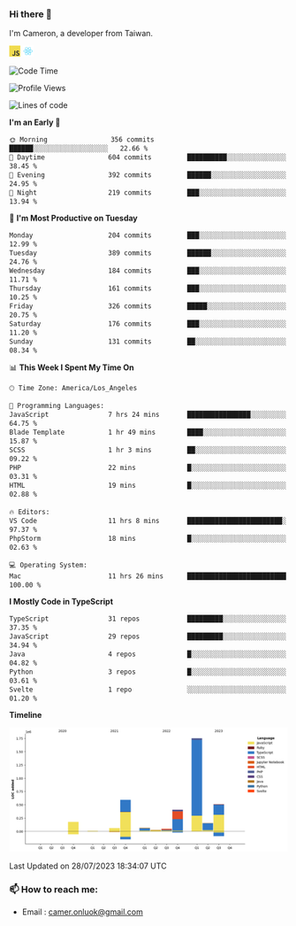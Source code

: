 ### Hi there 👋

I'm Cameron, a developer from Taiwan.


<code><img height="20" src="https://raw.githubusercontent.com/github/explore/80688e429a7d4ef2fca1e82350fe8e3517d3494d/topics/javascript/javascript.png"></code>
<code><img height="20" src="https://raw.githubusercontent.com/github/explore/80688e429a7d4ef2fca1e82350fe8e3517d3494d/topics/react/react.png"></code>



<!--START_SECTION:waka-->
![Code Time](http://img.shields.io/badge/Code%20Time-997%20hrs%207%20mins-blue)

![Profile Views](http://img.shields.io/badge/Profile%20Views-0-blue)

![Lines of code](https://img.shields.io/badge/From%20Hello%20World%20I%27ve%20Written-3.8%20million%20lines%20of%20code-blue)

**I'm an Early 🐤** 

```text
🌞 Morning                356 commits         ██████░░░░░░░░░░░░░░░░░░░   22.66 % 
🌆 Daytime                604 commits         ██████████░░░░░░░░░░░░░░░   38.45 % 
🌃 Evening                392 commits         ██████░░░░░░░░░░░░░░░░░░░   24.95 % 
🌙 Night                  219 commits         ███░░░░░░░░░░░░░░░░░░░░░░   13.94 % 
```
📅 **I'm Most Productive on Tuesday** 

```text
Monday                   204 commits         ███░░░░░░░░░░░░░░░░░░░░░░   12.99 % 
Tuesday                  389 commits         ██████░░░░░░░░░░░░░░░░░░░   24.76 % 
Wednesday                184 commits         ███░░░░░░░░░░░░░░░░░░░░░░   11.71 % 
Thursday                 161 commits         ███░░░░░░░░░░░░░░░░░░░░░░   10.25 % 
Friday                   326 commits         █████░░░░░░░░░░░░░░░░░░░░   20.75 % 
Saturday                 176 commits         ███░░░░░░░░░░░░░░░░░░░░░░   11.20 % 
Sunday                   131 commits         ██░░░░░░░░░░░░░░░░░░░░░░░   08.34 % 
```


📊 **This Week I Spent My Time On** 

```text
🕑︎ Time Zone: America/Los_Angeles

💬 Programming Languages: 
JavaScript               7 hrs 24 mins       ████████████████░░░░░░░░░   64.75 % 
Blade Template           1 hr 49 mins        ████░░░░░░░░░░░░░░░░░░░░░   15.87 % 
SCSS                     1 hr 3 mins         ██░░░░░░░░░░░░░░░░░░░░░░░   09.22 % 
PHP                      22 mins             █░░░░░░░░░░░░░░░░░░░░░░░░   03.31 % 
HTML                     19 mins             █░░░░░░░░░░░░░░░░░░░░░░░░   02.88 % 

🔥 Editors: 
VS Code                  11 hrs 8 mins       ████████████████████████░   97.37 % 
PhpStorm                 18 mins             █░░░░░░░░░░░░░░░░░░░░░░░░   02.63 % 

💻 Operating System: 
Mac                      11 hrs 26 mins      █████████████████████████   100.00 % 
```

**I Mostly Code in TypeScript** 

```text
TypeScript               31 repos            █████████░░░░░░░░░░░░░░░░   37.35 % 
JavaScript               29 repos            █████████░░░░░░░░░░░░░░░░   34.94 % 
Java                     4 repos             █░░░░░░░░░░░░░░░░░░░░░░░░   04.82 % 
Python                   3 repos             █░░░░░░░░░░░░░░░░░░░░░░░░   03.61 % 
Svelte                   1 repo              ░░░░░░░░░░░░░░░░░░░░░░░░░   01.20 % 
```



**Timeline**

![Lines of Code chart](https://raw.githubusercontent.com/camer0nluo/camer0nluo/main/assets/bar_graph.png)


 Last Updated on 28/07/2023 18:34:07 UTC
<!--END_SECTION:waka-->

### 📫 How to reach me:
- Email : camer.onluok@gmail.com
